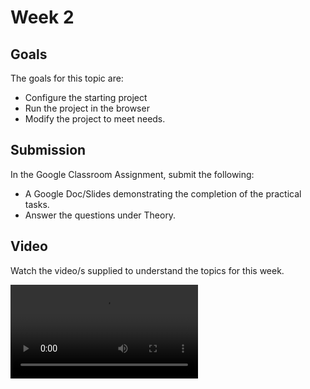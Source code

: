 # Week 2

## Goals

The goals for this topic are:

- Configure the starting project
- Run the project in the browser
- Modify the project to meet needs.

## Submission

In the Google Classroom Assignment, submit the following:

- A Google Doc/Slides demonstrating the completion of the practical tasks.
- Answer the questions under Theory.

## Video

Watch the video/s supplied to understand the topics for this week.

<video src="https://www.youtube.com/watch?v=SvqHV8lKAJ8&ab_channel=RyanCather"/>


## Resources

[https://docs.google.com/presentation/d/1M9pfihh77OqGmxOz0baYZee9ay5-8zJdAkH2uD5z8-I/edit?usp=sharing](https://docs.google.com/presentation/d/1M9pfihh77OqGmxOz0baYZee9ay5-8zJdAkH2uD5z8-I/edit?usp=sharing)


## Theory

### Python Programming Langauge


> Google Bard wrote this next section: [https://g.co/bard/share/910af69eda65](https://g.co/bard/share/910af69eda65)
{style="info"}

Python is a popular and powerful programming language used for a wide range of applications. Here's a summary of its key features:

- **General-purpose:** It can be used for various tasks, including web development, data science, artificial intelligence, automation, and more.
- **Beginner-friendly:** Its syntax is clear and concise, making it easier to learn compared to other languages.
- **Interpreted:** You don't need to compile code before running it, speeding up development and debugging.
- **Object-oriented:** It supports object-oriented programming concepts like classes and objects, allowing for modular and organized code.
- **Extensive libraries:** It has a rich ecosystem of libraries and frameworks for various tasks, reducing the need to write everything from scratch.
- **Large community:** It boasts a large and active community of users and developers, providing support and resources.

Here are some specific examples of what Python can be used for:

- **Web development:** Frameworks like Django and Flask simplify building websites and web applications.
- **Data science:** Libraries like NumPy, Pandas, and Scikit-learn make data analysis and machine learning efficient.
- **Automation:** Tools like Selenium and RPA can automate repetitive tasks and workflows.
- **System administration:** Scripts can be written to manage servers, configure systems, and automate tasks.
- **Scientific computing:** Libraries like SciPy and Matplotlib facilitate complex mathematical calculations and data visualization.

<video src="https://www.youtube.com/watch?v=bZyeVXRta9w"/>


### What is Flask?

[Flask](http://www.google.com/url?q=http%3A%2F%2Fflask.pocoo.org%2F&sa=D&sntz=1&usg=AFQjCNEJ9V-_HcnDs2ho4QdgKcuzcvyZwA) is a web framework. This means flask provides you with tools, libraries and technologies that allow you to build a web application. This web application can be some web pages, a blog, a wiki or go as big as a web-based calendar application or a commercial website.

Flask is part of the categories of the micro-framework. Micro-framework are normally framework with little to no dependencies to external libraries. This has pros and cons. Pros would be that the framework is light, there are little dependency to update and watch for security bugs, cons is that some time you will have to do more work by yourself or increase yourself the list of dependencies by adding plugins.

[https://pymbook.readthedocs.io/en/latest/flask.html](https://www.google.com/url?q=https%3A%2F%2Fpymbook.readthedocs.io%2Fen%2Flatest%2Fflask.html&sa=D&sntz=1&usg=AFQjCNHRcMG2HVbdZtwTK__KjCdMlK1hyA)

<video src="https://www.youtube.com/watch?v=2BbuB8QP1D4"/>


### Theory Questions

Answer the questions in your own words, include any references that you might have used.

1. In terms of Python and website development, what is Flask?
2. Research and explain what the Model View Controller design pattern is and how it relates to Flask projects.
    1. Use your project as example.
3. Briefly compare and contrast Flask and Django frameworks.

---

## Practical Tasks

### Github

Make sure your account has got your `@schoolsnet.act.edu.au` account added. If it doesn’t appear, add (and verify it) through your settings page:

[https://github.com/settings/emails](https://github.com/settings/emails)

Then, apply for a Student discount

[](https://education.github.com/discount_requests/application)

### Join the Classroom

After signing up to Github, join the assignment by clicking on the link.

[](https://classroom.github.com/a/2p7G1LbL)

After signing up to Github, join the assignment by clicking on the link.

### Accept the Assignment

When you click the link above, you’ll be asked to accept the assignment. Click the Accept button.

![SCR-20240202-slsf.png](assignmentAccept.png)

The next page will appear. Wait a minute or two and then refresh the page, and you will be presented with your own copy of the GitHub repository.

![SCR-20240202-slvf.png](assignmentAccepted.png)

### Run the project

In Codespaces, you can click the *Play* button in the main window (with `app.py` open).

![SCR-20240202-ucpb.png](codeSpacesRun.png)

If that doesn’t work, you can type in `flask --debug run` in the terminal tab.

![SCR-20240202-ucto.png](codeSpacesRunAlternative.png)

Whichever method you use to start the project, then click on the link shown, and a new browser tab will open.

![SCR-20240202-udoz.png](flaskRunningURL.png)

![SCR-20240202-udsz.png](flaskRunning.png)

After signing up to GitHub, join the assignment by clicking on the link.

---

## Additional Information

N/A
